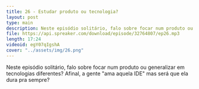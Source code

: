 ```yaml
---
title: 26 - Estudar produto ou tecnologia?
layout: post
type: main
description: Neste episódio solitário, falo sobre focar num produto ou generalizar em tecnologias diferentes? Afinal, a gente "ama aquela IDE" mas será que ela dura pra sempre?
file: https://api.spreaker.com/download/episode/32764807/ep26.mp3
length: 17:24
videoid: egY07qIgshA
cover: "../assets/img/26.png"
---
```


Neste episódio solitário, falo sobre focar num produto ou generalizar em tecnologias diferentes? Afinal, a gente "ama aquela IDE" mas será que ela dura pra sempre?